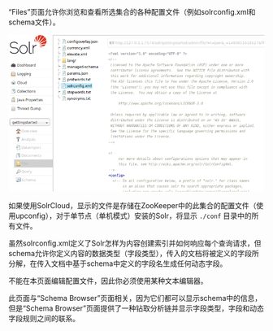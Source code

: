 “Files”页面允许你浏览和查看所选集合的各种配置文件（例如solrconfig.xml和schema文件）。

![](/assets/files-screen.png)

如果使用SolrCloud，显示的文件是存储在ZooKeeper中的此集合的配置文件（使用upconfig），对于单节点（单机模式）安装的Solr，将显示 `./conf` 目录中的所有文件。

虽然solrconfig.xml定义了Solr怎样为内容创建索引并如何响应每个查询请求，但schema允许你定义内容的数据类型（字段类型），传入的文档将被定义的字段所分解，在传入文档中基于schema中定义的字段名生成任何动态字段。

不能在本页面编辑配置文件，因此你必须使用某种文本编辑器。

此页面与“Schema Browser”页面相关，因为它们都可以显示schema中的信息，但是“Schema Browser”页面提供了一种钻取分析链并显示字段类型，字段和动态字段规则之间的联系。

